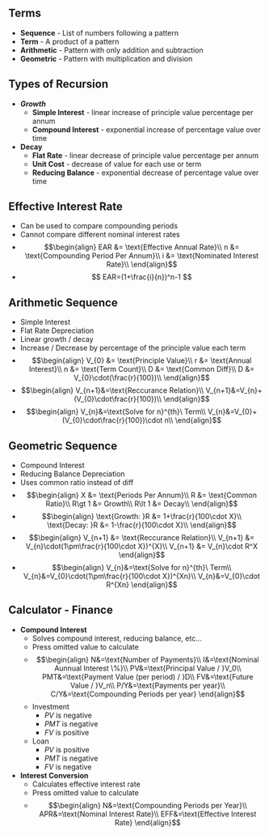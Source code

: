 ## Terms
- **Sequence** - List of numbers following a pattern
- **Term** - A product of a pattern
- **Arithmetic** - Pattern with only addition and subtraction
- **Geometric** - Pattern with multiplication and division
## Types of Recursion
- ***Growth***
	- **Simple Interest** - linear increase of principle value percentage per annum
	- **Compound Interest** - exponential increase of percentage value over time
- **Decay**
	- **Flat Rate** - linear decrease of principle value percentage per annum
	- **Unit Cost** - decrease of value for each use or term
	- **Reducing Balance** - exponential decrease of percentage value over time
## Effective Interest Rate
- Can be used to compare compounding periods
- Cannot compare different nominal interest rates
- $$\begin{align}
EAR &= \text{Effective Annual Rate}\\
n &= \text{Compounding Period Per Annum}\\
i &= \text{Nominated Interest Rate}\\
\end{align}$$
- $$ EAR=(1+\frac{i}{n})^n-1 $$
## Arithmetic Sequence
- Simple Interest
- Flat Rate Depreciation
- Linear growth / decay
- Increase / Decrease by percentage of the principle value each term
- $$\begin{align}
V_{0} &= \text{Principle Value}\\
r &= \text{Annual Interest}\\
n &= \text{Term Count}\\
D &= \text{Common Diff}\\
D &= V_{0}\cdot(\frac{r}{100})\\ 
\end{align}$$
- $$\begin{align}
V_{n+1}&=\text{Reccurance Relation}\\
V_{n+1}&=V_{n}+(V_{0}\cdot\frac{r}{100})\\
\end{align}$$
- $$\begin{align}
V_{n}&=\text{Solve for n}^{th}\ Term\\
V_{n}&=V_{0}+(V_{0}\cdot\frac{r}{100})\cdot n\\
\end{align}$$
## Geometric Sequence
- Compound Interest
- Reducing Balance Depreciation
- Uses common ratio instead of diff
- $$\begin{align}
X &= \text{Periods Per Annum}\\
R &= \text{Common Ratio}\\
R\gt 1 &= Growth\\
R\lt 1 &= Decay\\
\end{align}$$
- $$\begin{align}
\text{Growth: }R &= 1+\frac{r}{100\cdot X}\\
\text{Decay: }R &= 1-\frac{r}{100\cdot X}\\
\end{align}$$
- $$\begin{align}
V_{n+1} &= \text{Reccurance Relation}\\
V_{n+1} &= V_{n}\cdot(1\pm\frac{r}{100\cdot X})^{X}\\
V_{n+1} &= V_{n}\cdot R^X
\end{align}$$
- $$\begin{align}
V_{n}&=\text{Solve for n}^{th}\ Term\\
V_{n}&=V_{0}\cdot(1\pm\frac{r}{100\cdot X})^{Xn}\\
V_{n}&=V_{0}\cdot R^{Xn}
\end{align}$$
## Calculator - Finance
- **Compound Interest**
	- Solves compound interest, reducing balance, etc...
	- Press omitted value to calculate
	- $$\begin{align}
N&=\text{Number of Payments}\\
I&=\text{Nominal Aunnual Interest \%}\\
PV&=\text{Principal Value / }V_0\\
PMT&=\text{Payment Value (per period) / }D\\
FV&=\text{Future Value / }V_n\\
P/Y&=\text{Payments per year}\\
C/Y&=\text{Compounding Periods per year}
\end{align}$$
	- Investment
		- $PV$ is negative
		- $PMT$ is negative
		- $FV$ is positive
	- Loan
		- $PV$ is positive
		- $PMT$ is negative
		- $FV$ is negative
- **Interest Conversion**
	- Calculates effective interest rate
	- Press omitted value to calculate
	- $$\begin{align}
N&=\text{Compounding Periods per Year}\\
APR&=\text{Nominal Interest Rate}\\
EFF&=\text{Effective Interest Rate}
\end{align}$$
